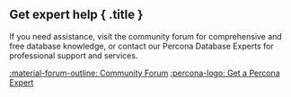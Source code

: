 <div data-banner markdown>

## Get expert help { .title }

If you need assistance, visit the community forum for comprehensive and free database knowledge, or contact our Percona Database Experts for professional support and services.

<div class="actions" markdown>

[:material-forum-outline: Community Forum](https://forums.percona.com/c/mongodb/percona-distribution-for-mongodb/43) [:percona-logo: Get a Percona Expert](https://www.percona.com/about/contact)

</div></div>